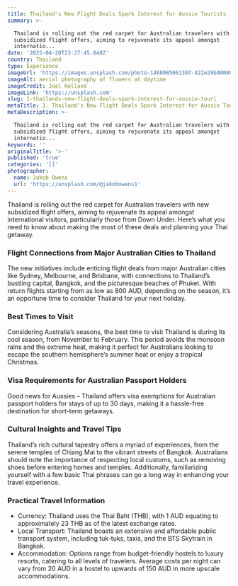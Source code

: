 ```yaml
---
title: Thailand's New Flight Deals Spark Interest for Aussie Tourists
summary: >-

  Thailand is rolling out the red carpet for Australian travelers with new
  subsidized flight offers, aiming to rejuvenate its appeal amongst
  internatio...
date: '2025-04-20T23:27:45.848Z'
country: Thailand
type: Experience
imageUrl: 'https://images.unsplash.com/photo-1488085061387-422e29b40080'
imageAlt: aerial photography of flowers at daytime
imageCredit: Joel Holland
imageLink: 'https://unsplash.com'
slug: 1-thailands-new-flight-deals-spark-interest-for-aussie-touri
metaTitle: 1. Thailand's New Flight Deals Spark Interest for Aussie Tourists
metaDescription: >-

  Thailand is rolling out the red carpet for Australian travelers with new
  subsidized flight offers, aiming to rejuvenate its appeal amongst
  internatio...
keywords: ''
originalTitle: '>-'
published: 'true'
categories: '[]'
photographer:
  name: Jakob Owens
  url: 'https://unsplash.com/@jakobowens1'
---
```








Thailand is rolling out the red carpet for Australian travelers with new subsidized flight offers, aiming to rejuvenate its appeal amongst international visitors, particularly those from Down Under. Here’s what you need to know about making the most of these deals and planning your Thai getaway.

### Flight Connections from Major Australian Cities to Thailand

The new initiatives include enticing flight deals from major Australian cities like Sydney, Melbourne, and Brisbane, with connections to Thailand’s bustling capital, Bangkok, and the picturesque beaches of Phuket. With return flights starting from as low as 800 AUD, depending on the season, it’s an opportune time to consider Thailand for your next holiday.

### Best Times to Visit

Considering Australia’s seasons, the best time to visit Thailand is during its cool season, from November to February. This period avoids the monsoon rains and the extreme heat, making it perfect for Australians looking to escape the southern hemisphere’s summer heat or enjoy a tropical Christmas.

### Visa Requirements for Australian Passport Holders

Good news for Aussies – Thailand offers visa exemptions for Australian passport holders for stays of up to 30 days, making it a hassle-free destination for short-term getaways.

### Cultural Insights and Travel Tips

Thailand’s rich cultural tapestry offers a myriad of experiences, from the serene temples of Chiang Mai to the vibrant streets of Bangkok. Australians should note the importance of respecting local customs, such as removing shoes before entering homes and temples. Additionally, familiarizing yourself with a few basic Thai phrases can go a long way in enhancing your travel experience.

### Practical Travel Information

- Currency: Thailand uses the Thai Baht (THB), with 1 AUD equating to approximately 23 THB as of the latest exchange rates.
- Local Transport: Thailand boasts an extensive and affordable public transport system, including tuk-tuks, taxis, and the BTS Skytrain in Bangkok.
- Accommodation: Options range from budget-friendly hostels to luxury resorts, catering to all levels of travelers. Average costs per night can vary from 20 AUD in a hostel to upwards of 150 AUD in more upscale accommodations.
